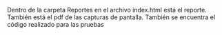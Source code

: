 Dentro de la carpeta Reportes en el archivo index.html está el reporte. También está el pdf de las capturas de pantalla.
También se encuentra el código realizado para las pruebas
